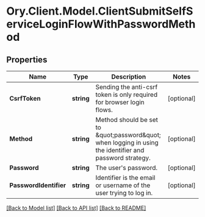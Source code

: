 # Ory.Client.Model.ClientSubmitSelfServiceLoginFlowWithPasswordMethod

## Properties

Name | Type | Description | Notes
------------ | ------------- | ------------- | -------------
**CsrfToken** | **string** | Sending the anti-csrf token is only required for browser login flows. | [optional] 
**Method** | **string** | Method should be set to \&quot;password\&quot; when logging in using the identifier and password strategy. | [optional] 
**Password** | **string** | The user&#39;s password. | [optional] 
**PasswordIdentifier** | **string** | Identifier is the email or username of the user trying to log in. | [optional] 

[[Back to Model list]](../README.md#documentation-for-models) [[Back to API list]](../README.md#documentation-for-api-endpoints) [[Back to README]](../README.md)

